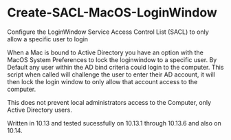 # Create-SACL-MacOS-LoginWindow

Configure the LoginWindow Service Access Control List (SACL) to only allow a specific user to login

When a Mac is bound to Active Directory you have an option with the MacOS System Preferences to lock the loginwindow to a specific user. By Default any user within the AD bind criteria could login to the computer. This script when called will challenge the user to enter their AD account, it will then lock the login window to only allow that account access to the computer.

This does not prevent local administrators access to the Computer, only Active Directory users.

Written in 10.13 and tested sucessfully on 10.13.1 through 10.13.6 and also on 10.14. 
